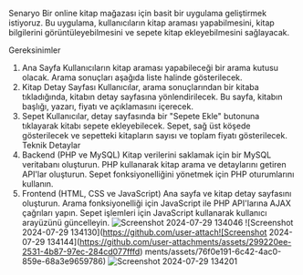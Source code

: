 Senaryo
Bir online kitap mağazası için basit bir uygulama geliştirmek istiyoruz. Bu uygulama, kullanıcıların kitap araması yapabilmesini, kitap bilgilerini görüntüleyebilmesini ve sepete kitap ekleyebilmesini sağlayacak.

Gereksinimler
1. Ana Sayfa
Kullanıcıların kitap araması yapabileceği bir arama kutusu olacak.
Arama sonuçları aşağıda liste halinde gösterilecek.
2. Kitap Detay Sayfası
Kullanıcılar, arama sonuçlarından bir kitaba tıkladığında, kitabın detay sayfasına yönlendirilecek.
Bu sayfa, kitabın başlığı, yazarı, fiyatı ve açıklamasını içerecek.
3. Sepet
Kullanıcılar, detay sayfasında bir "Sepete Ekle" butonuna tıklayarak kitabı sepete ekleyebilecek.
Sepet, sağ üst köşede gösterilecek ve sepetteki kitapların sayısı ve toplam fiyatı gösterilecek.
Teknik Detaylar
1. Backend (PHP ve MySQL)
Kitap verilerini saklamak için bir MySQL veritabanı oluşturun.
PHP kullanarak kitap arama ve detaylarını getiren API'lar oluşturun.
Sepet fonksiyonelliğini yönetmek için PHP oturumlarını kullanın.
2. Frontend (HTML, CSS ve JavaScript)
Ana sayfa ve kitap detay sayfasını oluşturun.
Arama fonksiyonelliği için JavaScript ile PHP API'larına AJAX çağrıları yapın.
Sepet işlemleri için JavaScript kullanarak kullanıcı arayüzünü güncelleyin.
![Screenshot 2024-07-29 134046](https://github.com/user-attachments/assets/30a244e3-e717-4e6b-9529-614e381fc71c)
![Screenshot 2024-07-29 134130](https://github.com/user-attach![Screenshot 2024-07-29 134144](https://github.com/user-attachments/assets/299220ee-2531-4b87-97ec-284cd077fffd)
ments/assets/76f0e191-6c42-4ac0-859e-68a3e9659786)
![Screenshot 2024-07-29 134201](https://github.com/user-attachments/assets/1cd448a9-76f8-41c9-9c6b-07774ec1246c)
